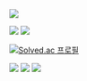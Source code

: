 
<img src="https://capsule-render.vercel.app/api?type=waving&color=gradient&height=200&section=header&text=kan&fontSize=90" />
<br>


<img src="https://github-readme-stats.vercel.app/api/top-langs/?username=dlrghks2090&layout=compact">  <img src="https://github-readme-stats.vercel.app/api?username=dlrghks2090&show_icons=true">



[![Solved.ac
프로필](http://mazassumnida.wtf/api/mini/generate_badge?boj=dlrghks2090)](https://solved.ac/dlrghks2090)
<br>


<img src="https://img.shields.io/badge/Python-6666FF?style=flat-square&logo=firebase&logoColor=white"/> <img src="https://img.shields.io/badge/Java-CC3333?style=flat-square&logo=firebase&logoColor=white"/> <img src="https://img.shields.io/badge/Spring-009900?style=flat-square&logo=firebase&logoColor=white"/>
